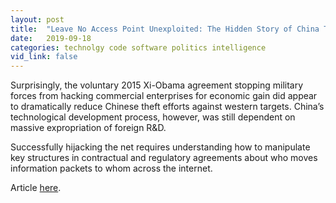 ```yaml
---
layout: post
title:  "Leave No Access Point Unexploited: The Hidden Story of China Telecom BGP Hijacking"
date:   2019-09-18
categories: technolgy code software politics intelligence
vid_link: false
---
```


Surprisingly, the voluntary 2015 Xi-Obama agreement stopping military forces from hacking
commercial enterprises for economic gain did appear to dramatically reduce Chinese theft efforts
against western targets. China’s technological development process, however, was still dependent
on massive expropriation of foreign R&D.

Successfully hijacking the net requires understanding how to manipulate key structures in contractual
and regulatory agreements about who moves information packets to whom across the internet.

Article [here].

[here]: //scholarcommons.usf.edu/cgi/viewcontent.cgi?article=1050&context=mca